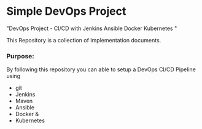 # Simple DevOps Project

"DevOps Project - CI/CD with Jenkins Ansible Docker Kubernetes "

This Repository is a collection of Implementation documents.

### Purpose:

By following this repository you can able to setup a DevOps CI/CD Pipeline using

- git
- Jenkins
- Maven
- Ansible
- Docker &
- Kubernetes
